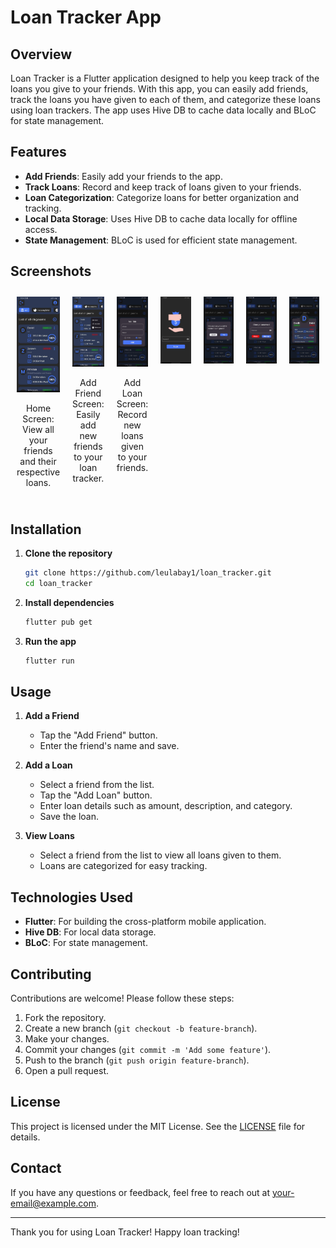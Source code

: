 # Loan Tracker App

## Overview

Loan Tracker is a Flutter application designed to help you keep track of the loans you give to your friends. With this app, you can easily add friends, track the loans you have given to each of them, and categorize these loans using loan trackers. The app uses Hive DB to cache data locally and BLoC for state management.

## Features

- **Add Friends**: Easily add your friends to the app.
- **Track Loans**: Record and keep track of loans given to your friends.
- **Loan Categorization**: Categorize loans for better organization and tracking.
- **Local Data Storage**: Uses Hive DB to cache data locally for offline access.
- **State Management**: BLoC is used for efficient state management.

## Screenshots

<div style="display: flex; flex-wrap: wrap; justify-content: space-around;">
    <div style="flex: 1; padding: 10px;">
        <img src="screenshots/photo_5_2024-07-27_11-18-40.jpg" alt="Home Screen" style="max-width: 100%; height: auto;" />
        <p align="center">Home Screen: View all your friends and their respective loans.</p>
    </div>
    <div style="flex: 1; padding: 10px;">
        <img src="screenshots/photo_6_2024-07-27_11-18-40.jpg" alt="Add Friend Screen" style="max-width: 100%; height: auto;" />
        <p align="center">Add Friend Screen: Easily add new friends to your loan tracker.</p>
    </div>
    <div style="flex: 1; padding: 10px;">
        <img src="screenshots/photo_2_2024-07-27_11-18-40.jpg" alt="Add Loan Screen" style="max-width: 100%; height: auto;" />
        <p align="center">Add Loan Screen: Record new loans given to your friends.</p>
    </div>
   <div style="flex: 1; padding: 10px;">
        <img src="screenshots/photo_1_2024-07-27_11-18-40.jpg" alt="Add Loan Screen" style="max-width: 100%; height: auto;" />
    </div>
   <div style="flex: 1; padding: 10px;">
        <img src="screenshots/photo_3_2024-07-27_11-18-40.jpg" alt="Add Loan Screen" style="max-width: 100%; height: auto;" />
    </div>
   <div style="flex: 1; padding: 10px;">
        <img src="screenshots/photo_4_2024-07-27_11-18-40.jpg" alt="Add Loan Screen" style="max-width: 100%; height: auto;" />
    </div>
   <div style="flex: 1; padding: 10px;">
        <img src="screenshots/photo_7_2024-07-27_11-18-40.jpg" alt="Add Loan Screen" style="max-width: 100%; height: auto;" />
    </div>
</div>

## Installation

1. **Clone the repository**
   ```sh
   git clone https://github.com/leulabay1/loan_tracker.git
   cd loan_tracker
   ```

2. **Install dependencies**
   ```sh
   flutter pub get
   ```

3. **Run the app**
   ```sh
   flutter run
   ```

## Usage

1. **Add a Friend**
   - Tap the "Add Friend" button.
   - Enter the friend's name and save.

2. **Add a Loan**
   - Select a friend from the list.
   - Tap the "Add Loan" button.
   - Enter loan details such as amount, description, and category.
   - Save the loan.

3. **View Loans**
   - Select a friend from the list to view all loans given to them.
   - Loans are categorized for easy tracking.

## Technologies Used

- **Flutter**: For building the cross-platform mobile application.
- **Hive DB**: For local data storage.
- **BLoC**: For state management.

## Contributing

Contributions are welcome! Please follow these steps:

1. Fork the repository.
2. Create a new branch (`git checkout -b feature-branch`).
3. Make your changes.
4. Commit your changes (`git commit -m 'Add some feature'`).
5. Push to the branch (`git push origin feature-branch`).
6. Open a pull request.

## License

This project is licensed under the MIT License. See the [LICENSE](LICENSE) file for details.

## Contact

If you have any questions or feedback, feel free to reach out at your-email@example.com.

---

Thank you for using Loan Tracker! Happy loan tracking!
